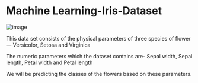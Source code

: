 # Machine Learning-Iris-Dataset

![image](https://user-images.githubusercontent.com/54211989/128305741-7a56ac2b-64eb-4f52-91e7-e7feb5702e98.png)

This data set consists of the physical parameters of three species of flower — 
Versicolor, Setosa and Virginica

The numeric parameters which the dataset contains are-
Sepal width, Sepal length, Petal width and Petal length

We will be predicting the classes of the flowers based on these parameters.
